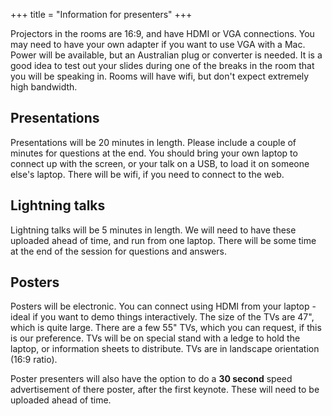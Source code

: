 +++
title = "Information for presenters"
+++

Projectors in the rooms are 16:9, and have HDMI or VGA connections. You may need to have your own adapter if you want to use VGA with a Mac. Power will be available, but an Australian plug or converter is needed. It is a good idea to test out your slides during one of the breaks in the room that you will be speaking in. Rooms will have wifi, but don't expect extremely high bandwidth.

## Presentations

Presentations will be 20 minutes in length. Please include a couple of minutes for questions at the end. You should bring your own laptop to connect up with the screen, or your talk on a USB, to load it on someone else's laptop. There will be wifi, if you need to connect to the web.

## Lightning talks

Lightning talks will be 5 minutes in length. We will need to have these uploaded ahead of time, and run from one laptop. There will be some time at the end of the session for questions and answers.

## Posters

Posters will be electronic. You can connect using HDMI from your laptop - ideal if you want to demo things interactively. The size of the TVs are 47", which is quite large. There are a few 55" TVs, which you can request, if this is our preference. TVs will be on special stand with a ledge to hold the laptop, or information sheets to distribute. TVs are in landscape orientation (16:9 ratio).

Poster presenters will also have the option to do a **30 second** speed advertisement of there poster, after the first keynote. These will need to be uploaded ahead of time. 
